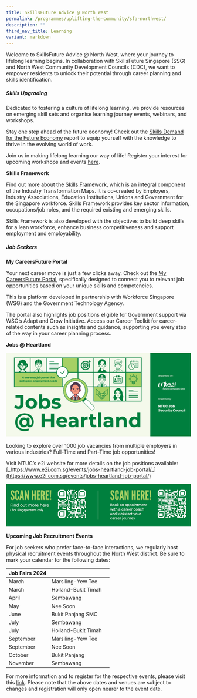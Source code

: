 ```yaml
---
title: SkillsFuture Advice @ North West
permalink: /programmes/uplifting-the-community/sfa-northwest/
description: ""
third_nav_title: Learning
variant: markdown
---
```

Welcome to SkillsFuture Advice @ North West, where your journey to lifelong learning begins. In collaboration with SkillsFuture Singapore (SSG) and North West Community Development Councils (CDC), we want to empower residents to unlock their potential through career planning and skills identification.

##### **Skills Upgrading**

Dedicated to fostering a culture of lifelong learning, we provide resources on emerging skill sets and organise learning journey events, webinars, and workshops.

Stay one step ahead of the future economy! Check out the [Skills Demand for the Future Economy](https://www.skillsfuture.gov.sg/skillsreport) report to equip yourself with the knowledge to thrive in the evolving world of work.  

Join us in making lifelong learning our way of life! Register your interest for upcoming workshops and events [here](go.gov.sg/reg-interest-nwsfa).

**Skills Framework**

Find out more about the [Skills Framework](https://www.skillsfuture.gov.sg/skills-framework), which is an integral component of the Industry Transformation Maps. It is co-created by Employers, Industry Associations, Education Institutions, Unions and Government for the Singapore workforce. Skills Framework provides key sector information, occupations/job roles, and the required existing and emerging skills.

Skills Framework is also developed with the objectives to build deep skills for a lean workforce, enhance business competitiveness and support employment and employability.

##### **Job Seekers**

**My CareersFuture Portal**

Your next career move is just a few clicks away. Check out the [My CareersFuture Portal](https://www.mycareersfuture.gov.sg/), specifically designed to connect you to relevant job opportunities based on your unique skills and competencies.

This is a platform developed in partnership with Workforce Singapore (WSG) and the Government Technology Agency.

The portal also highlights job positions eligible for Government support via WSG’s Adapt and Grow Initiative. Access our Career Toolkit for career-related contents such as insights and guidance, supporting you every step of the way in your career planning process.


  **Jobs @ Heartland**
	
![](/images/Programmes/Uplifting%20The%20Community/jobs@heartland.png)
	
Looking to explore over 1000 job vacancies from multiple employers in various industries? Full-Time and Part-Time job opportunities!

Visit NTUC’s e2i website for more details on the job positions available: [_https://www.e2i.com.sg/events/jobs-heartland-job-portal/_](https://www.e2i.com.sg/events/jobs-heartland-job-portal/)

![](/images/Programmes/Uplifting%20The%20Community/jobs@heartland%20qr%20code.png)

**Upcoming Job Recruitment Events**

For job seekers who prefer face-to-face interactions, we regularly host physical recruitment events throughout the North West district. Be sure to mark your calendar for the following dates:

| Job Fairs 2024  | |  |
| -------- | -------- | -------- |
| March     | Marsiling-Yew Tee     |   |
| March     | Holland-Bukit Timah     |   |
| April     | Sembawang     |   |
| May     | Nee Soon     |   |
| June     | Bukit Panjang SMC     |   |
| July     | Sembawang     |   |
| July     | Holland-Bukit Timah     |   |
| September     | Marsiling-Yew Tee     |   
| September     | Nee Soon     | 
| October     | Bukit Panjang     | 
| November     | Sembawang     | 

For more information and to register for the respective events, please visit this [link](https://content.mycareersfuture.gov.sg/career-events/). Please note that the above dates and venues are subject to changes and registration will only open nearer to the event date.